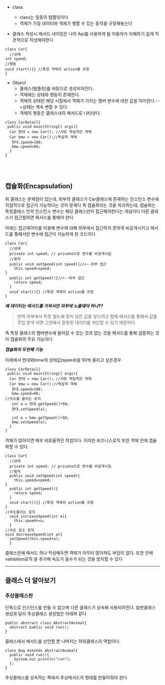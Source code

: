 * class
  * class는 일종의 템플릿이다
  * 객체가 가질 데이터와 객체가 행할 수 있는 동작을 규정해놓는다

* 클래스 작성시 메서드 네이밍은 나의 Api를 사용하게 될 이용자가 이해하기 쉽게 직관적으로 작성해야한다

```
class Car{
  //상태
int speed;
//행동
void start(){} //특정 객체의 action를 규정
}
```
* Object
  * 클래스(템플릿)를 바탕으로 생성되어진다.
  * 객체에는 상태와 행동이 존재한다.
  * 객체의 상태란 해당 시점에서 객체가 가지는 멤버 변수에 대한 값을 의미한다.-->상태는 계속 변할 수 있다.
  * 객체의 행동은 클래스내의 메서드로 나타낸다.

```
class CarDetail{
 public void main(String[] args){
  Car 현대 = new Car(); //서로 독립적인 객체
  Car bmw = new Car();//독립적 객체
   현대.speed=100;
   bmw.speed=90; 
  }
}
```
</br>
</br>

## 캡슐화(Encapsulation)

위 클래스는 문제점이 있는데, 외부의 클래스가 Car클래스에 존재하는 인스턴스 변수에 직접적으로 접근이 가능하다는 것이 문제다
즉 캡슐화라는 것을 파괴하는데, 캡슐화는 특정클래스 안의 인스턴스 변수는 해당 클래스만이 접근해야한다는 개념이다 다른 클래스가 접근할려면 메서드를 통해야 한다

아래는 접근제어자를 이용해 변수에 대해 외부에서 접근하지 못하게 비공개시키고 메서드를 통해서만 변수에 접근이 가능하게 한 코드이다

```
class Car{
  //상태
  private int speed; // private으로 변수를 비공개시킴
  //동작
  public void setSpeed(int speed){//<--외부 접근
    this.speed=speed;
}
  public int getSpeed(){//<--외부 접근
    return speed;
  }
  void start(){} //특정 객체의 action를 규정
}

```

***왜 데이터는 메서드를 거쳐서만 외부에 노출돼야 하나??***
> 만약 외부에서 특정 필드에 맞지 않은 값을 넣으려고 할때
메서드를 통해서 값을 주입 받게 되면 그안에서 잘못된 데이터를 차단할 수 있기 때문이다.

즉 특정 클래스의 멤버변수에 들어갈 수 있는 것과 없는 것을  메서드를 통해 검증하는 것이 캡슐화의 주요 기능이다.

***캡슐화의 두번째 기능***

아래에서 현대와bmw의 상태값(speed)을 50씩 올리고 싶은경우
```
class CarDetail{
 public void main(String[] args){
  Car 현대 = new Car(); //서로 독립적인 객체
  Car bmw = new Car();//독립적 객체
   현대.speed=100;
   bmw.speed=90;
//속도를 올리는 로직
   int a = 현대.getSpeed()+50;
   현대.setSpeed(a);

   int a = bmw.getSpeed()+50;
   bmw.setSpeed(a);
  }
}
```
객체가 많아지면 매우 비효율적인 작업이다.
이러한 비즈니스로직 또한 객체 안에 캡슐화할 수 있다.
```
class Car{
  //상태
  private int speed; // private으로 변수를 비공개시킴
  //동작
  public void setSpeed(int speed){
    this.speed=speed;
}
  public int getSpeed(){
    return speed;
  }
  void start(){} //특정 객체의 action를 규정
}
//속도올리는 로직
  void increaseSpeed(int a){
    this.speed+=a;
  }
//속도 감소 로직
void decreaseSpeed(int a){
  setSpeed(this.speed+a);
  }
```
클래스안에 메서드 하나 작성해두면 객체가 아무리 많아져도 부담이 없다. 또한 안에 validation로직 을 추가해 속도가 음수가 되는 것을 방지할 수 있다

***
## 클래스 더 알아보기

### 추상클래스란
단독으로 인스턴스를 만들 수 없으며 다른 클래스가 상속해 사용되어진다.
일반클래스 생성과 달리 추상클래스 생성법은 아래와 같다
```
public abstract class AbstractAnimal{
  abstract public void run();
}
```
클래스에서 메서드를 선언할 뿐 나머지는 하위클래스의 역할이다.
```
class Dog extends AbstractAnimal{
  public void run(){
    System.out.println("run");
  };
}
```
추상클래스를 상속하는 쪽에서 추상메서드의 형태를 만들어줘야 한다